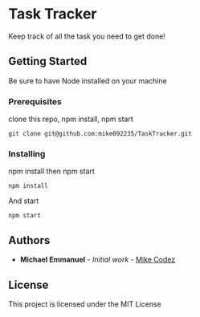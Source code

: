 # Task Tracker

Keep track of all the task you need to get done!

## Getting Started

Be sure to have Node installed on your machine

### Prerequisites

clone this repo, npm install, npm start

```
git clone git@github.com:mike092235/TaskTracker.git
```

### Installing

npm install then npm start 


```
npm install
```

And start

```
npm start
``` 

## Authors

* **Michael Emmanuel** - *Initial work* - [Mike Codez](http://emmanuelmichael.com/)

## License

This project is licensed under the MIT License
